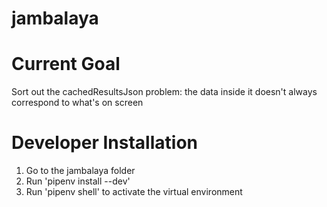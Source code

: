 # jambalaya

# Current Goal
Sort out the cachedResultsJson problem: the data inside it doesn't always correspond to what's on screen


# Developer Installation
1. Go to the jambalaya folder
2. Run 'pipenv install --dev'
3. Run 'pipenv shell' to activate the virtual environment